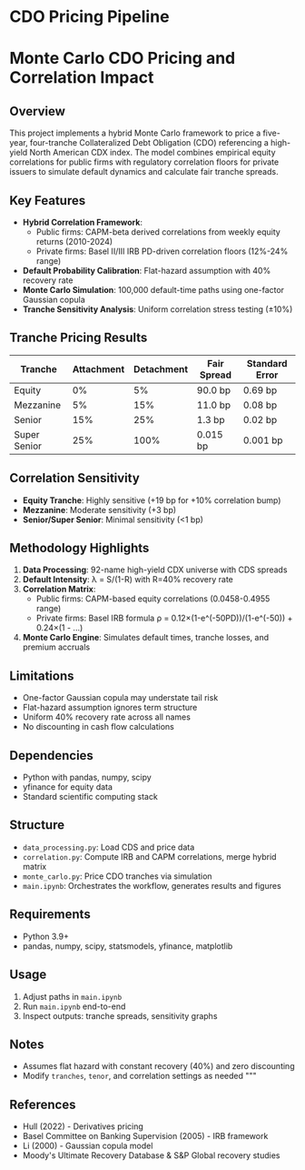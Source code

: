 # CDO Pricing Pipeline

# Monte Carlo CDO Pricing and Correlation Impact

## Overview
This project implements a hybrid Monte Carlo framework to price a five-year, four-tranche Collateralized Debt Obligation (CDO) referencing a high-yield North American CDX index. The model combines empirical equity correlations for public firms with regulatory correlation floors for private issuers to simulate default dynamics and calculate fair tranche spreads.

## Key Features
- **Hybrid Correlation Framework**: 
  - Public firms: CAPM-beta derived correlations from weekly equity returns (2010-2024)
  - Private firms: Basel II/III IRB PD-driven correlation floors (12%-24% range)
- **Default Probability Calibration**: Flat-hazard assumption with 40% recovery rate
- **Monte Carlo Simulation**: 100,000 default-time paths using one-factor Gaussian copula
- **Tranche Sensitivity Analysis**: Uniform correlation stress testing (±10%)

## Tranche Pricing Results
| Tranche | Attachment | Detachment | Fair Spread | Standard Error |
|---------|------------|------------|-------------|----------------|
| Equity | 0% | 5% | 90.0 bp | 0.69 bp |
| Mezzanine | 5% | 15% | 11.0 bp | 0.08 bp |
| Senior | 15% | 25% | 1.3 bp | 0.02 bp |
| Super Senior | 25% | 100% | 0.015 bp | 0.001 bp |

## Correlation Sensitivity
- **Equity Tranche**: Highly sensitive (+19 bp for +10% correlation bump)
- **Mezzanine**: Moderate sensitivity (+3 bp)
- **Senior/Super Senior**: Minimal sensitivity (<1 bp)

## Methodology Highlights
1. **Data Processing**: 92-name high-yield CDX universe with CDS spreads
2. **Default Intensity**: λ = S/(1-R) with R=40\% recovery rate
3. **Correlation Matrix**:
   - Public firms: CAPM-based equity correlations (0.0458-0.4955 range)
   - Private firms: Basel IRB formula ρ = 0.12×(1-e^(-50PD))/(1-e^(-50)) + 0.24×(1 - ...)
4. **Monte Carlo Engine**: Simulates default times, tranche losses, and premium accruals

## Limitations
- One-factor Gaussian copula may understate tail risk
- Flat-hazard assumption ignores term structure
- Uniform 40\% recovery rate across all names
- No discounting in cash flow calculations

## Dependencies
- Python with pandas, numpy, scipy
- yfinance for equity data
- Standard scientific computing stack


## Structure

- `data_processing.py`: Load CDS and price data
- `correlation.py`: Compute IRB and CAPM correlations, merge hybrid matrix
- `monte_carlo.py`: Price CDO tranches via simulation
- `main.ipynb`: Orchestrates the workflow, generates results and figures

## Requirements
- Python 3.9+
- pandas, numpy, scipy, statsmodels, yfinance, matplotlib

## Usage
1. Adjust paths in `main.ipynb`
2. Run `main.ipynb` end-to-end
3. Inspect outputs: tranche spreads, sensitivity graphs

## Notes
- Assumes flat hazard with constant recovery (40%) and zero discounting
- Modify `tranches`, `tenor`, and correlation settings as needed
"""

## References
- Hull (2022) - Derivatives pricing
- Basel Committee on Banking Supervision (2005) - IRB framework
- Li (2000) - Gaussian copula model
- Moody's Ultimate Recovery Database & S&P Global recovery studies
